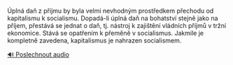 
Úplná daň z příjmu by byla velmi nevhodným prostředkem přechodu od kapitalismu k socialismu. Dopadá-li úplná daň na bohatství stejně jako na příjem, přestává se jednat o daň, tj. nástroj k zajištění vládních příjmů v tržní ekonomice. Stává se opatřením k přeměně v socialismus. Jakmile je kompletně zavedena, kapitalismus je nahrazen socialismem.

[🔊 Poslechnout audio](/data/7-paragraphs/audio/chapter_147/para_003-pln-da-z-pjmu-by-byla-velmi-nevhodnm-proste.mp3)
